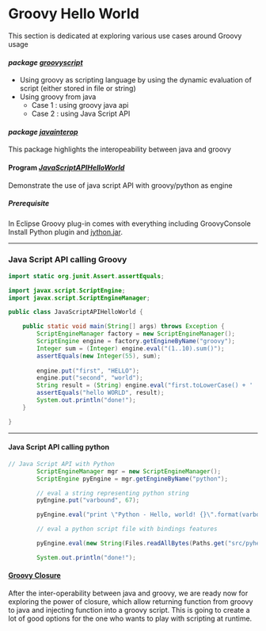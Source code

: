 # Groovy Hello World

This section is dedicated at exploring various use cases around Groovy usage

#### _package [groovyscript](https://github.com/bigleuxenchef/Working/tree/master/GroovyHelloWorld/src/groovyscript)_

- Using groovy as scripting language by using the dynamic evaluation of script (either stored in file or string)
- Using groovy from java 
  * Case 1 : using groovy java api
  * Case 2 : using Java Script API
  
#### _package [javainterop](https://github.com/bigleuxenchef/Working/tree/master/GroovyHelloWorld/src/javainterop)_
  
This package highlights the interopeability between java and groovy

#### Program _[JavaScriptAPIHelloWorld](https://github.com/bigleuxenchef/Working/tree/master/GroovyHelloWorld/src/JavaScriptAPIHelloWorld.java)_
  

Demonstrate the use of java script API with groovy/python as engine

##### Prerequisite 
In Eclipse Groovy plug-in comes with everything including GroovyConsole
Install Python plugin and [jython.jar](http://www.jython.org/downloads.html).

- - -
### Java Script API calling Groovy

```java
import static org.junit.Assert.assertEquals;

import javax.script.ScriptEngine;
import javax.script.ScriptEngineManager;

public class JavaScriptAPIHelloWorld {

	public static void main(String[] args) throws Exception {	
		ScriptEngineManager factory = new ScriptEngineManager();
		ScriptEngine engine = factory.getEngineByName("groovy");
		Integer sum = (Integer) engine.eval("(1..10).sum()");
		assertEquals(new Integer(55), sum);
		
		engine.put("first", "HELLO");
		engine.put("second", "world");
		String result = (String) engine.eval("first.toLowerCase() + ' ' + second.toUpperCase()");
		assertEquals("hello WORLD", result);
		System.out.println("done!");
	}

}
```

- - -

#### Java Script API calling python

```java
// Java Script API with Python
		ScriptEngineManager mgr = new ScriptEngineManager();
		ScriptEngine pyEngine = mgr.getEngineByName("python");

		// eval a string representing python string
		pyEngine.put("varbound", 67);

		pyEngine.eval("print \"Python - Hello, world! {}\".format(varbound)");

		// eval a python script file with bindings features

		pyEngine.eval(new String(Files.readAllBytes(Paths.get("src/pyhelloworld.py"))));

		System.out.println("done!");
```

#### [Groovy Closure](https://github.com/bigleuxenchef/Working/tree/master/GroovyHelloWorld/src/Closure)

After the inter-operability between java and groovy, we are ready now for exploring the power of closure, which allow returning function from groovy to java and injecting function into a groovy script. This is going to create a lot of good options for the one who wants to play with scripting at runtime.



